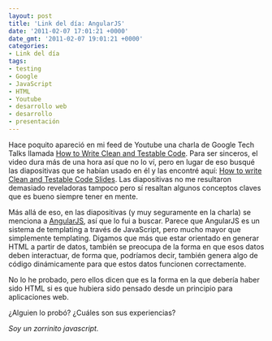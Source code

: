 ```yaml
---
layout: post
title: 'Link del día: AngularJS'
date: '2011-02-07 17:01:21 +0000'
date_gmt: '2011-02-07 19:01:21 +0000'
categories:
- Link del día
tags:
- testing
- Google
- JavaScript
- HTML
- Youtube
- desarrollo web
- desarrollo
- presentación
---
```


Hace poquito apareció en mi feed de Youtube una charla de Google Tech Talks llamada [How to Write Clean and Testable Code](http://www.youtube.com/watch?v=XcT4yYu_TTs). Para ser sinceros, el video dura más de una hora así que no lo ví, pero en lugar de eso busqué las diapositivas que se habían usado en él y las encontré aquí: [How to write Clean and Testable Code Slides](https://docs.google.com/present/view?id=0Abz6S2TvsDWSZDQ0OWdjaF8yNzdmYzZ3d2M5cw&amp;hl=en). Las diapositivas no me resultaron demasiado reveladoras tampoco pero sí resaltan algunos conceptos claves que es bueno siempre tener en mente.

Más allá de eso, en las diapositivas (y muy seguramente en la charla) se menciona a [AngularJS](http://angularjs.org), así que lo fui a buscar. Parece que AngularJS es un sistema de templating a través de JavaScript, pero mucho mayor que simplemente templating. Digamos que más que estar orientado en generar HTML a partir de datos, también se preocupa de la forma en que esos datos deben interactuar, de forma que, podríamos decir, también genera algo de código dinámicamente para que estos datos funcionen correctamente.

No lo he probado, pero ellos dicen que es la forma en la que debería haber sido HTML si es que hubiera sido pensado desde un principio para aplicaciones web.

 ¿Alguien lo probó?  ¿Cuáles son sus experiencias?

_Soy un zorrinito javascript._
